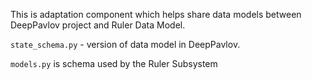 This is adaptation component which helps 
share data models between DeepPavlov project 
and Ruler Data Model.

 
`state_schema.py` - version of data model in DeepPavlov.

`models.py` is schema used by the Ruler Subsystem